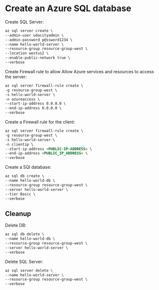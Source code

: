 # Create an Azure SQL database

Create SQL Server:
```markdown
az sql server create \
--admin-user udacityadmin \
--admin-password p@ssword1234 \
--name hello-world-server \
--resource-group resource-group-west \
--location westus2 \
--enable-public-network true \
--verbose
```

Create Firewall rule to allow Allow Azure services and resources to access the server:
```markdown
az sql server firewall-rule create \
-g resource-group-west \
-s hello-world-server \
-n azureaccess \
--start-ip-address 0.0.0.0 \
--end-ip-address 0.0.0.0 \
--verbose
```

Create a Firewall rule for the client:
```markdown
az sql server firewall-rule create \
-g resource-group-west \
-s hello-world-server \
-n clientip \
--start-ip-address <PUBLIC-IP-ADDRESS> \
--end-ip-address <PUBLIC_IP_ADDRESS> \
--verbose
```

Create a SQl database:
```markdown
az sql db create \
--name hello-world-db \
--resource-group resource-group-west \
--server hello-world-server \
--tier Basic \
--verbose
```

## Cleanup

Delete DB:
```markdown
az sql db delete \
--name hello-world-db \
--resource-group resource-group-west \
--server hello-world-server \
--verbose
```

Delete SQL Server:
```markdown
az sql server delete \
--name hello-world-server \
--resource-group resource-group-west \
--verbose
```

